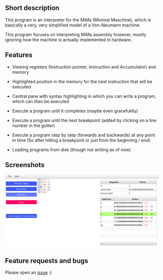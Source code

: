 ## Short description
This program is an interpreter for the MiMa (Minimal Maschine),
which is basically a very, very simplified model of a Von-Neumann machine.

This program focuses on interpreting MiMa assembly however,
mostly ignoring how the machine is actually implemented in hardware.

## Features
* Viewing registers (Instruction pointer, Instruction and Accumulator) and memory
* Highlighted position in the memory for the next instruction that will be executed
* Central pane with syntax highlighting in which you can write a program,
  which can then be executed
* Execute a program until it completes (maybe even gracefuklly)
* Execute a program until the next breakpoint (added by clicking on a line number in the gutter)
* Execute a program step by step (forwards and backwards) at any point in time
  (So after hitting a breakpoint or just from the beginning / end)

* Loading programs from disk (though not writing as of now)

## Screenshots
![Program screenshot](/images/Main_screen.jpg?raw=true "The main program screen")

## Feature requests and bugs
Please open an [issue](https://github.com/I-Al-Istannen/MiMaInterpreter/issues/new/new) :)
